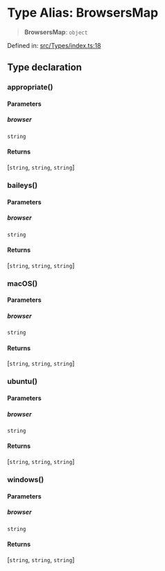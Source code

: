 # Type Alias: BrowsersMap

> **BrowsersMap**: `object`

Defined in: [src/Types/index.ts:18](https://github.com/Fokusdotid/Baileys/blob/b457796e9982984bfe7323cdd6fea8bc613c4ed0/src/Types/index.ts#L18)

## Type declaration

### appropriate()

#### Parameters

##### browser

`string`

#### Returns

\[`string`, `string`, `string`\]

### baileys()

#### Parameters

##### browser

`string`

#### Returns

\[`string`, `string`, `string`\]

### macOS()

#### Parameters

##### browser

`string`

#### Returns

\[`string`, `string`, `string`\]

### ubuntu()

#### Parameters

##### browser

`string`

#### Returns

\[`string`, `string`, `string`\]

### windows()

#### Parameters

##### browser

`string`

#### Returns

\[`string`, `string`, `string`\]
